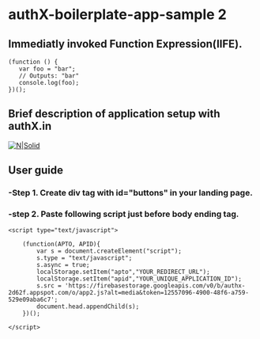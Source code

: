# authX-boilerplate-app-sample 2
## Immediatly invoked Function Expression(IIFE).
    (function () {
       var foo = "bar";
       // Outputs: "bar"
       console.log(foo);
    })();


## Brief description of application setup with authX.in

[![N|Solid](http://i0.wp.com/www.haashall.org/wp-content/uploads/2015/10/87cc0576629f9e533cd1d331fd98d8bc.png?resize=100%2C100)](https://authx.in)

## User guide

 ###  -Step 1. Create div tag with id="buttons" in your landing page.
      
### -step 2. Paste following script just before body ending tag.

    <script type="text/javascript">
    
        (function(APTO, APID){
            var s = document.createElement("script"); 
            s.type = "text/javascript"; 
            s.async = true; 
            localStorage.setItem("apto","YOUR_REDIRECT_URL");
            localStorage.setItem("apid","YOUR_UNIQUE_APPLICATION_ID");
            s.src = 'https://firebasestorage.googleapis.com/v0/b/authx-2d62f.appspot.com/o/app2.js?alt=media&token=12557096-4900-48f6-a759-529e09aba6c7';
            document.head.appendChild(s);
        })();  
    
    </script>

    


